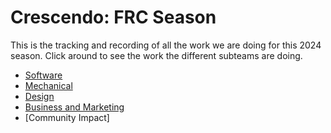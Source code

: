 # Crescendo: FRC Season

This is the tracking and recording of all the work we are doing for this 2024 season. Click around to see the work the different subteams are doing.

* [Software](software/software.md)
* [Mechanical](subteams/mechanical/welcome-to-mechanical.md)
* [Design](subteams/design/welcome-to-design.md)
* [Business and Marketing](subteams/bam/welcome-to-bam.md)
* [Community Impact]